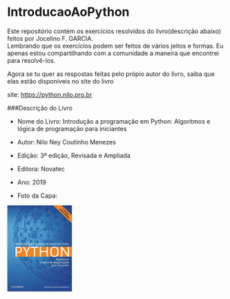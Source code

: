 ﻿# IntroducaoAoPython
 
 Este repositório contém os exercícios resolvidos do livro(descrição abaixo) feitos por Jocelino F. GARCIA.  
 Lembrando que os exercícios podem ser feitos de vários jeitos e formas. Eu apenas estou compartilhando com
  a comunidade a maneira que encontrei para resolvê-los.
 
  Agora se tu quer as respostas feitas pelo própio autor do livro, saiba que elas estão disponíveis no site do livro
 
 site: https://python.nilo.pro.br

###Descrição do Livro
- Nome do Livro: Introdução a programação em Python: Algoritmos e lógica de programação para iniciantes

- Autor: Nilo Ney Coutinho Menezes

- Edição: 3ª edição, Revisada e Ampliada

- Editora: Novatec

- Ano: 2019

- Foto da Capa: 

<img src="foto/livro.jpg" width="150" height="200">

